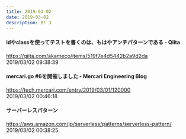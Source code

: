 ```yaml
---
title: 2019-03-02
date: 2019-03-02
description: B! 3
---
```


#### idやclassを使ってテストを書くのは、もはやアンチパターンである - Qiita
https://qiita.com/akameco/items/519f7e4d5442b2a9d2da<br>
2019/03/02 09:38:39<br>


#### mercari.go #6を開催しました - Mercari Engineering Blog
https://tech.mercari.com/entry/2019/03/01/120000<br>
2019/03/02 00:46:18<br>


#### サーバーレスパターン
https://aws.amazon.com/jp/serverless/patterns/serverless-pattern/<br>
2019/03/02 00:38:25<br>


